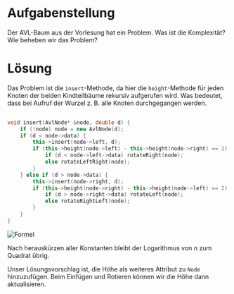 Aufgabenstellung
================

Der AVL-Baum aus der Vorlesung hat ein Problem. Was ist die Komplexität? Wie beheben wir das Problem?

Lösung
======

Das Problem ist die `insert`-Methode, da hier die `height`-Methode für jeden Knoten der beiden Kindteilbäume rekursiv aufgerufen wird.
Was bedeutet, dass bei Aufruf der Wurzel z. B. alle Knoten durchgegangen werden.

```cpp
                                                                            //       #
void insert(AvlNode* &node, double d) {                                     // T0    1
    if (!node) node = new AvlNode(d);                                       // T1    1
    if (d < node->data) {                                                   // T2    1
        this->insert(node->left, d);                                        // T3    log(n)
        if (this->height(node->left) - this->height(node->right) == 2) {    // T4    log(n)^2
            if (d < node->left->data) rotateRight(node);                    // T5    1
            else rotateLeftRight(node);                                     // T6    1
        }                                                                   //
    } else if (d > node->data) {                                            //
        this->insert(node->right, d);                                       //
        if (this->height(node->right) - this->height(node->left) == 2) {    //
            if (d > node->right->data) rotateLeft(node);                    //
            else rotateRightLeft(node);                                     //
        }                                                                   //
    }                                                                       //
}                                                                           //
```

![Formel](https://raw.github.com/Fleshgrinder/Praktische_Informatik/master/uebung1/aufgabe7/formel.png)

Nach herauskürzen aller Konstanten bleibt der Logarithmus von *n* zum Quadrat übrig.

Unser Lösungsvorschlag ist, die Höhe als weiteres Attribut zu `Node` hinzuzufügen.
Beim Einfügen und Rotieren können wir die Höhe dann aktualisieren.